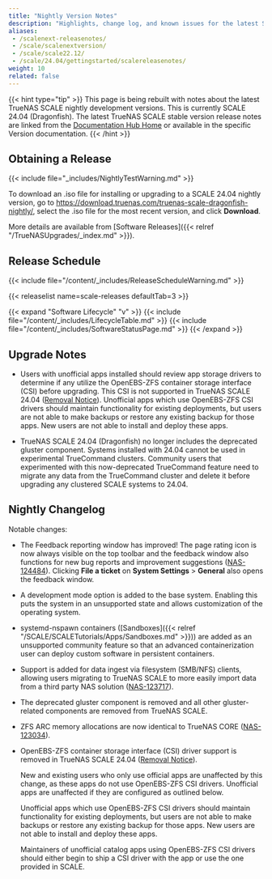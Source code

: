 ```yaml
---
title: "Nightly Version Notes"
description: "Highlights, change log, and known issues for the latest SCALE nightly development version."
aliases:
 - /scalenext-releasenotes/
 - /scale/scalenextversion/
 - /scale/scale22.12/
 - /scale/24.04/gettingstarted/scalereleasenotes/
weight: 10
related: false
---
```


{{< hint type="tip" >}}
This page is being rebuilt with notes about the latest TrueNAS SCALE nightly development versions.
This is currently SCALE 24.04 (Dragonfish).
The latest TrueNAS SCALE stable version release notes are linked from the [Documentation Hub Home](/) or available in the specific Version documentation.
{{< /hint >}}

<!-- ## SCALE 24.04 (Dragonfish) Primary Features

{ { < include file="/content/_includes/24.04FeatureList.md" >}} 

-->

## Obtaining a Release

{{< include file="_includes/NightlyTestWarning.md" >}}

To download an <file>.iso</file> file for installing or upgrading to a SCALE 24.04 nightly version, go to https://download.truenas.com/truenas-scale-dragonfish-nightly/, select the <file>.iso</file> file for the most recent version, and click **Download**.

More details are available from [Software Releases]({{< relref "/TrueNASUpgrades/_index.md" >}}).

## Release Schedule

{{< include file="/content/_includes/ReleaseScheduleWarning.md" >}}

{{< releaselist name=scale-releases defaultTab=3 >}}

{{< expand "Software Lifecycle" "v" >}}
{{< include file="/content/_includes/LifecycleTable.md" >}}
{{< include file="/content/_includes/SoftwareStatusPage.md" >}}
{{< /expand >}}

## Upgrade Notes

* Users with unofficial apps installed should review app storage drivers to determine if any utilize the OpenEBS-ZFS container storage interface (CSI) before upgrading. This CSI is not supported in TrueNAS SCALE 24.04 ([Removal Notice](https://www.truenas.com/community/threads/openebs-zfs-driver-removal-notice.115026/)). Unofficial apps which use OpenEBS-ZFS CSI drivers should maintain functionality for existing deployments, but users are not able to make backups or restore any existing backup for those apps. New users are not able to install and deploy these apps.

* TrueNAS SCALE 24.04 (Dragonfish) no longer includes the deprecated gluster component.
  Systems installed with 24.04 cannot be used in experimental TrueCommand clusters.
  Community users that experimented with this now-deprecated TrueCommand feature need to migrate any data from the TrueCommand cluster and delete it before upgrading any clustered SCALE systems to 24.04.

<!-- ### Upgrade Paths -->

<!-- ## Component Versions -->

## Nightly Changelog

Notable changes:

* The Feedback reporting window has improved!
  The page rating icon is now always visible on the top toolbar and the feedback window also functions for new bug reports and improvement suggestions ([NAS-124484](https://ixsystems.atlassian.net/browse/NAS-124484)).
  Clicking **File a ticket** on **System Settings** > **General** also opens the feedback window.
* A development mode option is added to the base system. Enabling this puts the system in an unsupported state and allows customization of the operating system.
* systemd-nspawn containers ([Sandboxes]({{< relref "/SCALE/SCALETutorials/Apps/Sandboxes.md" >}})) are added as an unsupported community feature so that an advanced containerization user can deploy custom software in persistent containers.
* Support is added for data ingest via filesystem (SMB/NFS) clients, allowing users migrating to TrueNAS SCALE to more easily import data from a third party NAS solution ([NAS-123717](https://ixsystems.atlassian.net/browse/NAS-123717)).

  <!-- Commenting out Syncthing Migration Content until Enterprise app updated. Expected before RC.1 or .0. Keyword: SyncDraft  -->
  <!-- Remove comments and fix relref link below when ready to make live -->
  <!-- 
  Users migrating data from an existing third-party NAS solution to TrueNAS SCALE 24.04 can use the Syncthing Enterprise application to mount the source with a remote SMB share that preserves metadata.

  See Third-Party Data Migration relref "DataMigrationSyncthing.md" for considerations and a full tutorial.
  --> 

* The deprecated gluster component is removed and all other gluster-related components are removed from TrueNAS SCALE.
* ZFS ARC memory allocations are now identical to TrueNAS CORE ([NAS-123034](https://ixsystems.atlassian.net/browse/NAS-123034)).
* OpenEBS-ZFS container storage interface (CSI) driver support is removed in TrueNAS SCALE 24.04 ([Removal Notice](https://www.truenas.com/community/threads/openebs-zfs-driver-removal-notice.115026/)).
  
  New and existing users who only use official apps are unaffected by this change, as these apps do not use OpenEBS-ZFS CSI drivers.
  Unofficial apps are unaffected if they are configured as outlined below.
  
  Unofficial apps which use OpenEBS-ZFS CSI drivers should maintain functionality for existing deployments, but users are not able to make backups or restore any existing backup for those apps. New users are not able to install and deploy these apps.
  
  Maintainers of unofficial catalog apps using OpenEBS-ZFS CSI drivers should either begin to ship a CSI driver with the app or use the one provided in SCALE.
